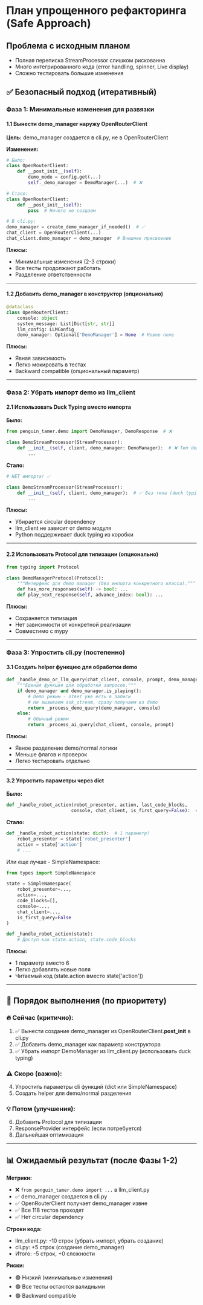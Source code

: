 # План упрощенного рефакторинга (Safe Approach)

## Проблема с исходным планом
- Полная переписка StreamProcessor слишком рискованна
- Много интегрированного кода (error handling, spinner, Live display)
- Сложно тестировать большие изменения

## ✅ Безопасный подход (итеративный)

### Фаза 1: Минимальные изменения для развязки

#### 1.1 Вынести demo_manager наружу OpenRouterClient
**Цель:** demo_manager создается в cli.py, не в OpenRouterClient

**Изменения:**
```python
# Было:
class OpenRouterClient:
    def __post_init__(self):
        demo_mode = config.get(...)
        self._demo_manager = DemoManager(...)  # ❌

# Стало:
class OpenRouterClient:
    def __post_init__(self):
        pass  # Ничего не создаем

# В cli.py:
demo_manager = create_demo_manager_if_needed()  # ✅
chat_client = OpenRouterClient(...)
chat_client.demo_manager = demo_manager  # Внешнее присвоение
```

**Плюсы:**
- Минимальные изменения (2-3 строки)
- Все тесты продолжают работать
- Разделение ответственности

---

#### 1.2 Добавить demo_manager в конструктор (опционально)
```python
@dataclass  
class OpenRouterClient:
    console: object
    system_message: List[Dict[str, str]]
    llm_config: LLMConfig
    demo_manager: Optional['DemoManager'] = None  # Новое поле
```

**Плюсы:**
- Явная зависимость
- Легко мокировать в тестах
- Backward compatible (опциональный параметр)

---

### Фаза 2: Убрать импорт demo из llm_client

#### 2.1 Использовать Duck Typing вместо импорта
**Было:**
```python
from penguin_tamer.demo import DemoManager, DemoResponse  # ❌

class DemoStreamProcessor(StreamProcessor):
    def __init__(self, client, demo_manager: DemoManager):  # ❌ Тип demo
        ...
```

**Стало:**
```python
# НЕТ импорта! ✅

class DemoStreamProcessor(StreamProcessor):
    def __init__(self, client, demo_manager):  # ✅ Без типа (duck typing)
        ...
```

**Плюсы:**
- Убирается circular dependency
- llm_client не зависит от demo модуля
- Python поддерживает duck typing из коробки

---

#### 2.2 Использовать Protocol для типизации (опционально)
```python
from typing import Protocol

class DemoManagerProtocol(Protocol):
    """Интерфейс для demo manager (без импорта конкретного класса)."""
    def has_more_responses(self) -> bool: ...
    def play_next_response(self, advance_index: bool): ...
```

**Плюсы:**
- Сохраняется типизация
- Нет зависимости от конкретной реализации
- Совместимо с mypy

---

### Фаза 3: Упростить cli.py (постепенно)

#### 3.1 Создать helper функцию для обработки demo
```python
def _handle_demo_or_llm_query(chat_client, console, prompt, demo_manager):
    """Единая функция для обработки запросов."""
    if demo_manager and demo_manager.is_playing():
        # Demo режим - ответ уже есть в записи
        # Не вызываем ask_stream, сразу получаем из demo
        return _process_demo_query(demo_manager, console)
    else:
        # Обычный режим
        return _process_ai_query(chat_client, console, prompt)
```

**Плюсы:**
- Явное разделение demo/normal логики
- Меньше флагов и проверок
- Легко тестировать отдельно

---

#### 3.2 Упростить параметры через dict
**Было:**
```python
def _handle_robot_action(robot_presenter, action, last_code_blocks, 
                        console, chat_client, is_first_query=False):  # 6 параметров!
```

**Стало:**
```python
def _handle_robot_action(state: dict):  # 1 параметр!
    robot_presenter = state['robot_presenter']
    action = state['action']
    # ...
```

Или еще лучше - SimpleNamespace:
```python
from types import SimpleNamespace

state = SimpleNamespace(
    robot_presenter=...,
    action=...,
    code_blocks=[],
    console=...,
    chat_client=...,
    is_first_query=False
)

def _handle_robot_action(state):
    # Доступ как state.action, state.code_blocks
```

**Плюсы:**
- 1 параметр вместо 6
- Легко добавлять новые поля
- Читаемый код (state.action вместо state['action'])

---

## 🎯 Порядок выполнения (по приоритету)

### 🔥 Сейчас (критично):
1. ✅ Вынести создание demo_manager из OpenRouterClient.__post_init__ в cli.py
2. ✅ Добавить demo_manager как параметр конструктора
3. ✅ Убрать импорт DemoManager из llm_client.py (использовать duck typing)

### ⚠️ Скоро (важно):
4. Упростить параметры cli функций (dict или SimpleNamespace)
5. Создать helper для demo/normal разделения

### 💡 Потом (улучшения):
6. Добавить Protocol для типизации
7. ResponseProvider интерфейс (если потребуется)
8. Дальнейшая оптимизация

---

## 📊 Ожидаемый результат (после Фазы 1-2)

**Метрики:**
- ❌ `from penguin_tamer.demo import ...` в llm_client.py
- ✅ demo_manager создается в cli.py
- ✅ OpenRouterClient получает demo_manager извне
- ✅ Все 118 тестов проходят
- ✅ Нет circular dependency

**Строки кода:**
- llm_client.py: -10 строк (убрать импорт, убрать создание)
- cli.py: +5 строк (создание demo_manager)
- Итого: -5 строк, +0 сложности

**Риски:**
- 🟢 Низкий (минимальные изменения)
- 🟢 Все тесты остаются валидными
- 🟢 Backward compatible

